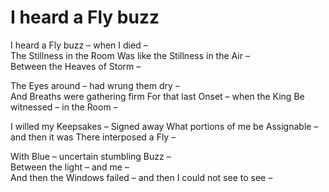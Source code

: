 # I heard a Fly buzz

I heard a Fly buzz – when I died –  
The Stillness in the Room
Was like the Stillness in the Air –  
Between the Heaves of Storm – 

The Eyes around – had wrung them dry –  
And Breaths were gathering firm
For that last Onset – when the King
Be witnessed – in the Room –  

I willed my Keepsakes – Signed away
What portions of me be
Assignable – and then it was
There interposed a Fly –  

With Blue – uncertain stumbling Buzz –  
Between the light – and me –  
And then the Windows failed – and then
I could not see to see – 